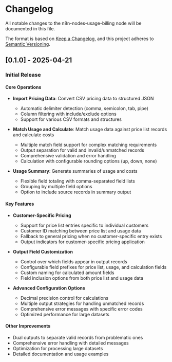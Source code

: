# Changelog

All notable changes to the n8n-nodes-usage-billing node will be documented in this file.

The format is based on [Keep a Changelog](https://keepachangelog.com/en/1.0.0/),
and this project adheres to [Semantic Versioning](https://semver.org/spec/v2.0.0.html).

## [0.1.0] - 2025-04-21

### Initial Release

#### Core Operations
- **Import Pricing Data**: Convert CSV pricing data to structured JSON
  - Automatic delimiter detection (comma, semicolon, tab, pipe)
  - Column filtering with include/exclude options
  - Support for various CSV formats and structures

- **Match Usage and Calculate**: Match usage data against price list records and calculate costs
  - Multiple match field support for complex matching requirements
  - Output separation for valid and invalid/unmatched records
  - Comprehensive validation and error handling
  - Calculation with configurable rounding options (up, down, none)

- **Usage Summary**: Generate summaries of usage and costs
  - Flexible field totaling with comma-separated field lists
  - Grouping by multiple field options
  - Option to include source records in summary output

#### Key Features
- **Customer-Specific Pricing**
  - Support for price list entries specific to individual customers
  - Customer ID matching between price list and usage data
  - Fallback to general pricing when no customer-specific entry exists
  - Output indicators for customer-specific pricing application

- **Output Field Customization**
  - Control over which fields appear in output records
  - Configurable field prefixes for price list, usage, and calculation fields
  - Custom naming for calculated amount fields
  - Field inclusion options from both price list and usage data

- **Advanced Configuration Options**
  - Decimal precision control for calculations
  - Multiple output strategies for handling unmatched records
  - Comprehensive error messages with specific error codes
  - Optimized performance for large datasets

#### Other Improvements
- Dual outputs to separate valid records from problematic ones
- Comprehensive error handling with detailed messages
- Optimization for processing large datasets
- Detailed documentation and usage examples

